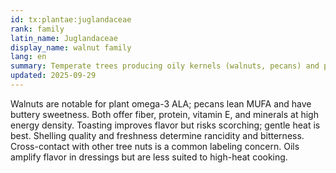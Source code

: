 ```yaml
---
id: tx:plantae:juglandaceae
rank: family
latin_name: Juglandaceae
display_name: walnut family
lang: en
summary: Temperate trees producing oily kernels (walnuts, pecans) and pressable nut oils; this node focuses on raw/roasted nuts and confectionery uses.
updated: 2025-09-29
---
```


Walnuts are notable for plant omega-3 ALA; pecans lean MUFA and have buttery sweetness. Both offer fiber, protein, vitamin E, and minerals at high energy density. Toasting improves flavor but risks scorching; gentle heat is best. Shelling quality and freshness determine rancidity and bitterness. Cross-contact with other tree nuts is a common labeling concern. Oils amplify flavor in dressings but are less suited to high-heat cooking.

